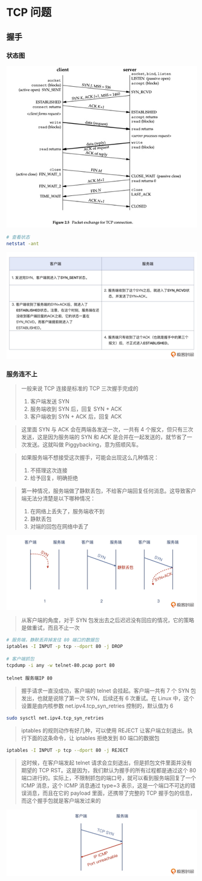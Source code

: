 # TCP 问题

## 握手
### 状态图
![](media/16604626857524/16604627129557.jpg)

```bash
# 查看状态
netstat -ant
```

![](media/16604626857524/16604627342181.jpg)

### 服务连不上
> 一般来说 TCP 连接是标准的 TCP 三次握手完成的
> 1. 客户端发送 SYN
> 2. 服务端收到 SYN 后，回复 SYN + ACK
> 3. 客户端收到 SYN + ACK 后，回复 ACK

> 这里面 SYN 与 ACK 会在两端各发送一次，一共有 4 个报文，但只有三次发送，这是因为服务端的 SYN 和 ACK 是合并在一起发送的，就节省了一次发送。这就叫做 Piggybacking，意为搭顺风车。

> 如果服务端不想接受这次握手，可能会出现这么几种情况：
> 1. 不搭理这次连接
> 2. 给予回复，明确拒绝

> 第一种情况，服务端做了静默丢包，不给客户端回复任何消息。这导致客户端无法分清楚是以下哪种情况：
> 1. 在网络上丢失了，服务端收不到
> 2. 静默丢包
> 3. 对端的回包在网络中丢了

![](media/16604626857524/16604627867195.jpg)

> 从客户端的角度，对于 SYN 包发出去之后迟迟没有回应的情况，它的策略是做重试，而且不止一次

```bash
# 服务端，静默丢弃掉发往 80 端口的数据包
iptables -I INPUT -p tcp --dport 80 -j DROP

# 客户端抓包
tcpdump -i any -w telnet-80.pcap port 80

telnet 服务端IP 80
```

> 握手请求一直没成功，客户端的 telnet 会挂起。客户端一共有 7 个 SYN 包发出，也就是说除了第一次 SYN，后续还有 6 次重试。在 Linux 中，这个设置是由内核参数 net.ipv4.tcp_syn_retries 控制的，默认值为 6

```bash
sudo sysctl net.ipv4.tcp_syn_retries
```

> iptables 的规则动作有好几种，可以使用 REJECT 让客户端立刻退出。执行下面的这条命令，让 iptables 拒绝发到 80 端口的数据包

```bash
iptables -I INPUT -p tcp --dport 80 -j REJECT
```

> 这时候，在客户端发起 telnet 请求会立刻退出，但是抓包文件里面并没有期望的 TCP RST。这是因为，我们默认为握手的所有过程都是通过这个 80 端口进行的。实际上，不限制抓包的端口号，就可以看到服务端回复了一个 ICMP 消息，这个 ICMP 消息通过 type=3 表示，这是一个端口不可达的错误消息，而且在它的 payload 里面，还携带了完整的 TCP 握手包的信息，而这个握手包就是客户端发过来的

![](media/16604626857524/16604628610899.jpg)